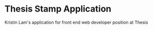 # Thesis Stamp Application

Kristin Lam's application for front end web developer position at Thesis

